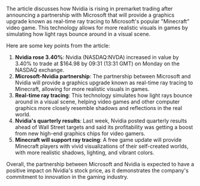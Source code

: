 The article discusses how Nvidia is rising in premarket trading after announcing a partnership with Microsoft that will provide a graphics upgrade known as real-time ray tracing to Microsoft's popular "Minecraft" video game. This technology allows for more realistic visuals in games by simulating how light rays bounce around in a visual scene.

Here are some key points from the article:

1. **Nvidia rose 3.40%**: Nvidia (NASDAQ:NVDA) increased in value by 3.40% to trade at $164.98 by 09:31 (13:31 GMT) on Monday on the NASDAQ exchange.
2. **Microsoft-Nvidia partnership**: The partnership between Microsoft and Nvidia will provide a graphics upgrade known as real-time ray tracing to Minecraft, allowing for more realistic visuals in games.
3. **Real-time ray tracing**: This technology simulates how light rays bounce around in a visual scene, helping video games and other computer graphics more closely resemble shadows and reflections in the real world.
4. **Nvidia's quarterly results**: Last week, Nvidia posted quarterly results ahead of Wall Street targets and said its profitability was getting a boost from new high-end graphics chips for video gamers.
5. **Minecraft will support ray tracing**: A free game update will provide Minecraft players with vivid visualizations of their self-created worlds, with more realistic shadows, lighting, and vibrant colors.

Overall, the partnership between Microsoft and Nvidia is expected to have a positive impact on Nvidia's stock price, as it demonstrates the company's commitment to innovation in the gaming industry.